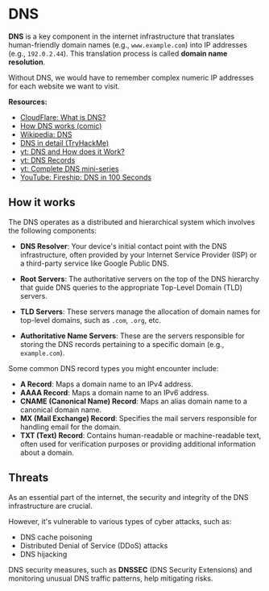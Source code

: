 # DNS

**DNS** is a key component in the internet infrastructure that translates human-friendly domain names (e.g., `www.example.com`) into IP addresses (e.g., `192.0.2.44`). This translation process is called **domain name resolution**.

Without DNS, we would have to remember complex numeric IP addresses for each website we want to visit.

**Resources:**
- [CloudFlare: What is DNS?](https://www.cloudflare.com/en-gb/learning/dns/what-is-dns/)
- [How DNS works (comic)](https://howdns.works/)
- [Wikipedia: DNS](https://en.wikipedia.org/wiki/Domain_Name_System)
- [DNS in detail (TryHackMe)](https://tryhackme.com/room/dnsindetail)
- [yt: DNS and How does it Work?](https://www.youtube.com/watch?v=Wj0od2ag5sk)
- [yt: DNS Records](https://www.youtube.com/watch?v=7lxgpKh_fRY)
- [yt: Complete DNS mini-series](https://www.youtube.com/watch?v=zEmUuNFBgN8&list=PLTk5ZYSbd9MhMmOiPhfRJNW7bhxHo4q-K)
- [YouTube: Fireship: DNS in 100 Seconds](https://www.youtube.com/watch?v=uvr9lhugayu)


## How it works

The DNS operates as a distributed and hierarchical system which involves the following components:

<!-- TODO: ISP -->
- **DNS Resolver**: Your device's initial contact point with the DNS infrastructure, often provided by your Internet Service Provider (ISP) or a third-party service like Google Public DNS.

<!-- TODO: TLD server -->
- **Root Servers**: The authoritative servers on the top of the DNS hierarchy that guide DNS queries to the appropriate Top-Level Domain (TLD) servers.

- **TLD Servers**: These servers manage the allocation of domain names for top-level domains, such as `.com`, `.org`, etc.

- **Authoritative Name Servers**: These are the servers responsible for storing the DNS records pertaining to a specific domain (e.g., `example.com`).

Some common DNS record types you might encounter include:

- **A Record**: Maps a domain name to an IPv4 address.
- **AAAA Record**: Maps a domain name to an IPv6 address.
- **CNAME (Canonical Name) Record**: Maps an alias domain name to a canonical domain name.
- **MX (Mail Exchange) Record**: Specifies the mail servers responsible for handling email for the domain.
- **TXT (Text) Record**: Contains human-readable or machine-readable text, often used for verification purposes or providing additional information about a domain.

## Threats

As an essential part of the internet, the security and integrity of the DNS infrastructure are crucial.

However, it's vulnerable to various types of cyber attacks, such as:
- DNS cache poisoning
- Distributed Denial of Service (DDoS) attacks
- DNS hijacking

DNS security measures, such as **DNSSEC** (DNS Security Extensions) and monitoring unusual DNS traffic patterns, help mitigating risks.
